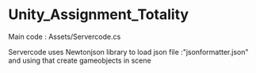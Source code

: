 # Unity_Assignment_Totality
Main code : Assets/Servercode.cs


Servercode uses Newtonjson library to load json file :"jsonformatter.json" and using that create gameobjects in scene 

